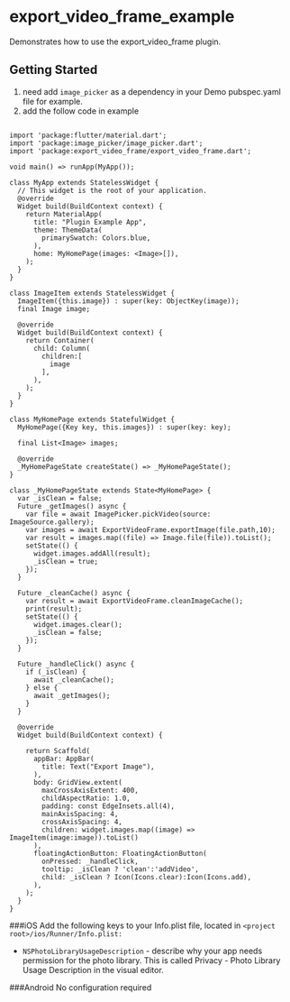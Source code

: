 # export_video_frame_example

Demonstrates how to use the export_video_frame plugin.

## Getting Started
1. need add ```image_picker``` as a dependency in your Demo pubspec.yaml file for example.
2. add the follow code in example

```

import 'package:flutter/material.dart';
import 'package:image_picker/image_picker.dart';
import 'package:export_video_frame/export_video_frame.dart';

void main() => runApp(MyApp());

class MyApp extends StatelessWidget {
  // This widget is the root of your application.
  @override
  Widget build(BuildContext context) {
    return MaterialApp(
      title: "Plugin Example App",
      theme: ThemeData(
        primarySwatch: Colors.blue,
      ),
      home: MyHomePage(images: <Image>[]),
    );
  }
}

class ImageItem extends StatelessWidget {
  ImageItem({this.image}) : super(key: ObjectKey(image));
  final Image image;

  @override
  Widget build(BuildContext context) {
    return Container(
      child: Column(
        children:[
          image
        ],
      ),
    );
  }
}

class MyHomePage extends StatefulWidget {
  MyHomePage({Key key, this.images}) : super(key: key);

  final List<Image> images;

  @override
  _MyHomePageState createState() => _MyHomePageState();
}

class _MyHomePageState extends State<MyHomePage> {
  var _isClean = false;
  Future _getImages() async {
    var file = await ImagePicker.pickVideo(source: ImageSource.gallery);
    var images = await ExportVideoFrame.exportImage(file.path,10);
    var result = images.map((file) => Image.file(file)).toList();
    setState(() {
      widget.images.addAll(result);
      _isClean = true;
    });
  }

  Future _cleanCache() async {
    var result = await ExportVideoFrame.cleanImageCache();
    print(result);
    setState(() {
      widget.images.clear();
      _isClean = false;
    });
  }

  Future _handleClick() async {
    if (_isClean) {
      await _cleanCache();
    } else {
      await _getImages();
    }
  }
  
  @override
  Widget build(BuildContext context) {

    return Scaffold(
      appBar: AppBar(
        title: Text("Export Image"),
      ),
      body: GridView.extent(
        maxCrossAxisExtent: 400,
        childAspectRatio: 1.0,
        padding: const EdgeInsets.all(4),
        mainAxisSpacing: 4,
        crossAxisSpacing: 4,
        children: widget.images.map((image) => ImageItem(image:image)).toList()
      ),
      floatingActionButton: FloatingActionButton(
        onPressed: _handleClick,
        tooltip: _isClean ? 'clean':'addVideo',
        child: _isClean ? Icon(Icons.clear):Icon(Icons.add),
      ),
    );
  }
}

```
###iOS
Add the following keys to your Info.plist file, located in ```<project root>/ios/Runner/Info.plist:```

* ```NSPhotoLibraryUsageDescription``` - describe why your app needs permission for the photo library. This is called Privacy - Photo Library Usage Description in the visual editor.

###Android
No configuration required
